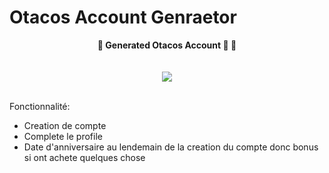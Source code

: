 # Otacos Account Genraetor

<p align="center">
  <b>🖤 Generated Otacos Account 🐒
 🖤</b><br>
  <br><br>
    <img src="https://cdn.discordapp.com/attachments/762750100500906044/860549000939831316/183296.gif">
    <br><br>
</p>

Fonctionnalité:
- Creation de compte
- Complete le profile
- Date d'anniversaire au lendemain de la creation du compte donc bonus si ont achete quelques chose
